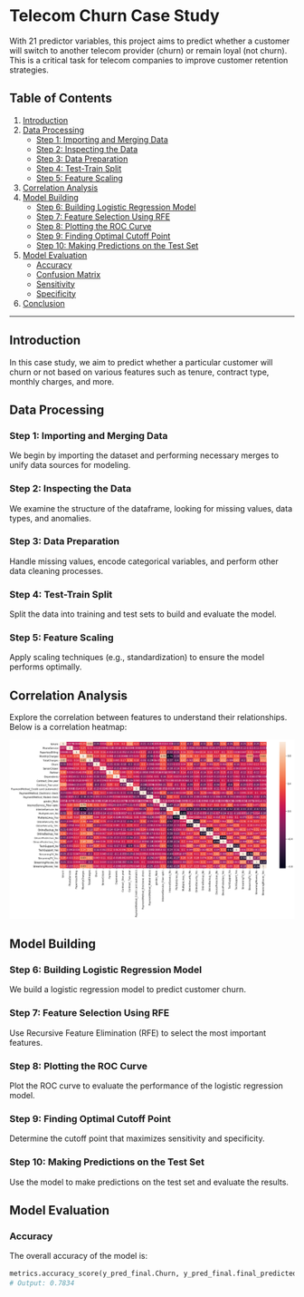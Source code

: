 # Telecom Churn Case Study

With 21 predictor variables, this project aims to predict whether a customer will switch to another telecom provider (churn) or remain loyal (not churn). This is a critical task for telecom companies to improve customer retention strategies.

## Table of Contents
1. [Introduction](#introduction)
2. [Data Processing](#data-processing)
   - [Step 1: Importing and Merging Data](#step-1-importing-and-merging-data)
   - [Step 2: Inspecting the Data](#step-2-inspecting-the-data)
   - [Step 3: Data Preparation](#step-3-data-preparation)
   - [Step 4: Test-Train Split](#step-4-test-train-split)
   - [Step 5: Feature Scaling](#step-5-feature-scaling)
3. [Correlation Analysis](#correlation-analysis)
4. [Model Building](#model-building)
   - [Step 6: Building Logistic Regression Model](#step-6-building-logistic-regression-model)
   - [Step 7: Feature Selection Using RFE](#step-7-feature-selection-using-rfe)
   - [Step 8: Plotting the ROC Curve](#step-8-plotting-the-roc-curve)
   - [Step 9: Finding Optimal Cutoff Point](#step-9-finding-optimal-cutoff-point)
   - [Step 10: Making Predictions on the Test Set](#step-10-making-predictions-on-the-test-set)
5. [Model Evaluation](#model-evaluation)
   - [Accuracy](#accuracy)
   - [Confusion Matrix](#confusion-matrix)
   - [Sensitivity](#sensitivity)
   - [Specificity](#specificity)
6. [Conclusion](#conclusion)

---

## Introduction

In this case study, we aim to predict whether a particular customer will churn or not based on various features such as tenure, contract type, monthly charges, and more.

## Data Processing

### Step 1: Importing and Merging Data
We begin by importing the dataset and performing necessary merges to unify data sources for modeling.

### Step 2: Inspecting the Data
We examine the structure of the dataframe, looking for missing values, data types, and anomalies.

### Step 3: Data Preparation
Handle missing values, encode categorical variables, and perform other data cleaning processes.

### Step 4: Test-Train Split
Split the data into training and test sets to build and evaluate the model.

### Step 5: Feature Scaling
Apply scaling techniques (e.g., standardization) to ensure the model performs optimally.

## Correlation Analysis

Explore the correlation between features to understand their relationships. Below is a correlation heatmap:

![Correlation Heatmap](./correlation.png)

## Model Building

### Step 6: Building Logistic Regression Model
We build a logistic regression model to predict customer churn.

### Step 7: Feature Selection Using RFE
Use Recursive Feature Elimination (RFE) to select the most important features.

### Step 8: Plotting the ROC Curve
Plot the ROC curve to evaluate the performance of the logistic regression model.

### Step 9: Finding Optimal Cutoff Point
Determine the cutoff point that maximizes sensitivity and specificity.

### Step 10: Making Predictions on the Test Set
Use the model to make predictions on the test set and evaluate the results.

## Model Evaluation

### Accuracy
The overall accuracy of the model is:

```python
metrics.accuracy_score(y_pred_final.Churn, y_pred_final.final_predicted)
# Output: 0.7834
